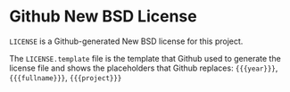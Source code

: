 Github New BSD License
======================

`LICENSE` is a Github-generated New BSD license for this project.

The `LICENSE.template` file is the template that Github used to generate the
license file and shows the placeholders that Github replaces: `{{{year}}}`,
`{{{fullname}}}`, `{{{project}}}`
